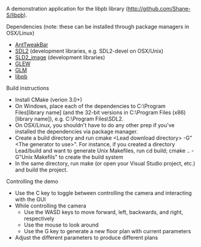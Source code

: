 A demonstration application for the libpb library (http://github.com/Shane-S/libpb).

Dependencies (note: these can be installed through package managers in OSX/Linux)
*   [AntTweakBar](http://anttweakbar.sourceforge.net/doc/tools:anttweakbar:download)
*   [SDL2](https://www.libsdl.org/download-2.0.php) (development libraries, e.g. SDL2-devel on OSX/Unix)
*   [SLD2_image](https://www.libsdl.org/projects/SDL_image/) (development libraries)
*   [GLEW](https://sourceforge.net/projects/glew/?source=typ_redirect)
*   [GLM](https://github.com/g-truc/glm/tags)
*   [libpb](http://github.com/Shane-S/libpb)

Build instructions
*   Install CMake (verion 3.0+)
*   On Windows, place each of the dependencies to C:\Program Files\[library name] (and the 32-bit versions in C:\Program Files (x86)\[library name]), e.g. C:\Program Files\SDL2.
*   On OSX/Linux, you shouldn't have to do any other prep if you've installed the dependencies via package manager.
*   Create a build directory and run cmake &lt;Lead download directory&gt; -G"&lt;The generator to use&gt;". For instance, if you created a directory Lead/build and want to generate Unix Makefiles, run cd build; cmake .. -G"Unix Makefils" to create the build system
*   In the same directory, run make (or open your Visual Studio project, etc.) and build the project.

Controlling the demo
*   Use the C key to toggle between controlling the camera and interacting with the GUI
*   While controlling the camera
    *   Use the WASD keys to move forward, left, backwards, and right, respectively
    *   Use the mouse to look around
    *   Use the G key to generate a new floor plan with current parameters
*   Adjust the different parameters to produce different plans